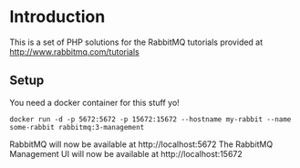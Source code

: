 # Introduction
This is a set of PHP solutions for the RabbitMQ tutorials provided at
http://www.rabbitmq.com/tutorials

## Setup
You need a docker container for this stuff yo!

```
docker run -d -p 5672:5672 -p 15672:15672 --hostname my-rabbit --name some-rabbit rabbitmq:3-management
```

RabbitMQ will now be available at http://localhost:5672
The RabbitMQ Management UI will now be available at http://localhost:15672
